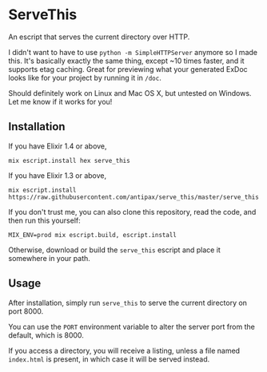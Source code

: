 # ServeThis

An escript that serves the current directory over HTTP.

I didn't want to have to use `python -m SimpleHTTPServer` anymore so I made
this. It's basically exactly the same thing, except ~10 times faster, and it
supports etag caching. Great for previewing what your generated ExDoc looks like
for your project by running it in `/doc`.

Should definitely work on Linux and Mac OS X, but untested on Windows. Let me
know if it works for you!

## Installation

If you have Elixir 1.4 or above,

`mix escript.install hex serve_this`

If you have Elixir 1.3 or above,

`mix escript.install https://raw.githubusercontent.com/antipax/serve_this/master/serve_this`

If you don't trust me, you can also clone this repository, read the code, and
then run this yourself:

`MIX_ENV=prod mix escript.build, escript.install`

Otherwise, download or build the `serve_this` escript and place it
somewhere in your path.

## Usage

After installation, simply run `serve_this` to serve the current directory on
port 8000.

You can use the `PORT` environment variable to alter the server port
from the default, which is 8000.

If you access a directory, you will receive a listing, unless a file named
`index.html` is present, in which case it will be served instead.

